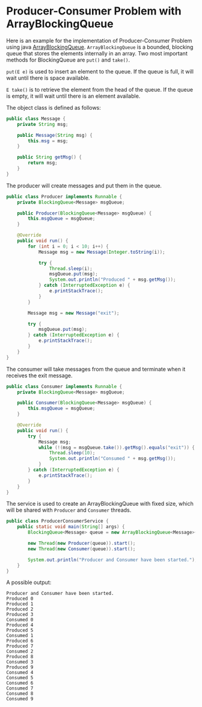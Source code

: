 # Producer-Consumer Problem with ArrayBlockingQueue

Here is an example for the implementation of Producer-Consumer Problem using java [ArrayBlockingQueue](https://docs.oracle.com/javase/8/docs/api/java/util/concurrent/ArrayBlockingQueue.html). `ArrayBlockingQueue` is a bounded, blocking queue that stores the elements internally in an array. Two most important methods for BlockingQueue are `put()` and `take()`.

`put(E e)` is used to insert an element to the queue. If the queue is full, it will wait until there is space available.

`E take()` is to retrieve the element from the head of the queue. If the queue is empty, it will wait until there is an element available.

The object class is defined as follows:

```java
public class Message {
    private String msg;

    public Message(String msg) {
        this.msg = msg;
    }

    public String getMsg() {
        return msg;
    }
}
```

The producer will create messages and put them in the queue.

```java
public class Producer implements Runnable {
    private BlockingQueue<Message> msgQueue;

    public Producer(BlockingQueue<Message> msgQueue) {
        this.msgQueue = msgQueue;
    }

    @Override
    public void run() {
        for (int i = 0; i < 10; i++) {
            Message msg = new Message(Integer.toString(i));

            try {
                Thread.sleep(i);
                msgQueue.put(msg);
                System.out.println("Produced " + msg.getMsg());
            } catch (InterruptedException e) {
                e.printStackTrace();
            }
        }

        Message msg = new Message("exit");

        try {
            msgQueue.put(msg);
        } catch (InterruptedException e) {
            e.printStackTrace();
        }
    }
}
```

The consumer will take messages from the queue and terminate when it receives the exit message.

```java
public class Consumer implements Runnable {
    private BlockingQueue<Message> msgQueue;

    public Consumer(BlockingQueue<Message> msgQueue) {
        this.msgQueue = msgQueue;
    }

    @Override
    public void run() {
        try {
            Message msg;
            while (!(msg = msgQueue.take()).getMsg().equals("exit")) {
                Thread.sleep(10);
                System.out.println("Consumed " + msg.getMsg());
            }
        } catch (InterruptedException e) {
            e.printStackTrace();
        }
    }
}
```

The service is used to create an ArrayBlockingQueue with fixed size, which will be shared with `Producer` and `Consumer` threads.

```java
public class ProducerConsumerService {
    public static void main(String[] args) {
        BlockingQueue<Message> queue = new ArrayBlockingQueue<Message>(10);

        new Thread(new Producer(queue)).start();
        new Thread(new Consumer(queue)).start();

        System.out.println("Producer and Consumer have been started.");
    }
}
```

A possible output:

```
Producer and Consumer have been started.
Produced 0
Produced 1
Produced 2
Produced 3
Consumed 0
Produced 4
Produced 5
Consumed 1
Produced 6
Produced 7
Consumed 2
Produced 8
Consumed 3
Produced 9
Consumed 4
Consumed 5
Consumed 6
Consumed 7
Consumed 8
Consumed 9
```
